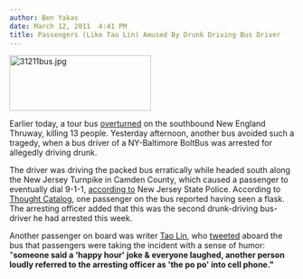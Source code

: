 ```yaml
---
author: Ben Yakas
date: March 12, 2011  4:41 PM
title: Passengers (Like Tao Lin) Amused By Drunk Driving Bus Driver
---
```


<p><span class="mt-enclosure mt-enclosure-image" style="display: inline;"> <img alt="31211bus.jpg" src="https://web.archive.org/web/20120602143620im_/http://gothamist.com/attachments/byakas/31211bus.jpg" width="250" height="98" class="image-left"> </span></p>

<p>Earlier today, a tour bus <a href="https://web.archive.org/web/20120602143620/http://gothamist.com/2011/03/12/tour_bus_accident_in_the_bronx_kill.php">overturned</a> on the southbound New England Thruway, killing 13 people. Yesterday afternoon, another bus avoided such a tragedy, when a bus driver of a NY-Baltimore BoltBus was arrested for allegedly driving drunk.</p>

<p>The driver was driving the packed bus erratically while headed south along the New Jersey Turnpike in Camden County, which caused a passenger to eventually dial 9-1-1, <a href="https://web.archive.org/web/20120602143620/http://www.msnbc.msn.com/id/42041953">according to</a> New Jersey State Police. According to <a href="https://web.archive.org/web/20120602143620/http://thoughtcatalog.com/2011/bolt-bus-driver-arrested-for-drunk-driving-while-driving-bus/">Thought Catalog</a>, one passenger on the bus reported having seen a flask. The arresting officer added that this was the second drunk-driving bus-driver he had arrested this week. </p>

<p>Another passenger on board was writer <a href="https://web.archive.org/web/20120602143620/http://heheheheheheheeheheheehehe.com/">Tao Lin</a>, who <a href="https://web.archive.org/web/20120602143620/http://twitter.com/#!/tao_lin/status/46329796883529728">tweeted</a> aboard the bus that passengers were taking the incident with a sense of humor: &quot;<strong>someone said a &apos;happy hour&apos; joke &amp; everyone laughed, another person loudly referred to the arresting officer as &apos;the po po&apos; into cell phone.&quot;</strong></p>